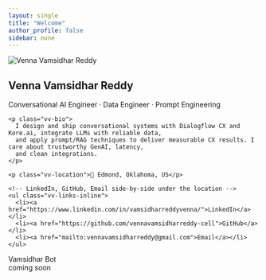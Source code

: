 ```yaml
---
layout: single
title: "Welcome"
author_profile: false
sidebar: none
---
```


<div class="vv-hero">
  <!-- LEFT: content -->
  <section class="vv-left">
    <div class="vv-header">
      <img class="vv-avatar" src="/assets/images/profile.jpg" alt="Venna Vamsidhar Reddy" />
      <div class="vv-titles">
        <h1 class="vv-name no-wrap">Venna Vamsidhar Reddy</h1>
        <p class="vv-role">Conversational AI Engineer · Data Engineer · Prompt Engineering</p>
      </div>
    </div>

    <p class="vv-bio">
      I design and ship conversational systems with Dialogflow CX and Kore.ai, integrate LLMs with reliable data,
      and apply prompt/RAG techniques to deliver measurable CX results. I care about trustworthy GenAI, latency,
      and clean integrations.
    </p>

    <p class="vv-location">📍 Edmond, Oklahoma, US</p>

    <!-- LinkedIn, GitHub, Email side-by-side under the location -->
    <ul class="vv-links-inline">
      <li><a href="https://www.linkedin.com/in/vamsidharreddyvenna/">LinkedIn</a></li>
      <li><a href="https://github.com/vennavamsidharreddy-cell">GitHub</a></li>
      <li><a href="mailto:vennavamsidharreddy@gmail.com">Email</a></li>
    </ul>
  </section>

  <!-- RIGHT: bot placeholder (compact card) -->
  <aside class="vv-right">
    <div class="vv-bot-card">
      <div class="vv-bot-header">Vamsidhar Bot</div>
      <div class="vv-bot-body">coming soon</div>
    </div>
  </aside>
</div>
